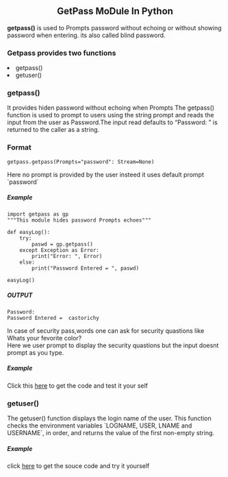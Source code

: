 <h2 style="text-align: center" > GetPass MoDule In Python</h2>
<p><strong>getpass()</strong> is used to Prompts password without echoing or without showing password when entering. its also called blind password.</p>

<h3>Getpass provides two functions</h3>
<li> getpass()</li>
<li>getuser()</li>

<h3>getpass()</h3>
<p>It provides hiden password without echoing when Prompts
The getpass() function is used to prompt to users using the string prompt and reads the input from the user as Password.The input read defaults to “Password: ” is returned to the caller as a string.</p>
<h3>Format</h3>

`getpass.getpass(Prompts="password": Stream=None)`
<p>Here no prompt is provided by the user insteed it uses default prompt `password`</p>

<h5>Example</h5>

```
import getpass as gp
"""This module hides password Prompts echoes"""

def easyLog():
    try:
        paswd = gp.getpass()
    except Exception as Error:
        print("Error: ", Error)
    else:
        print("Password Entered = ", paswd)

easyLog()
```

<h5>OUTPUT</h5>

```
Password: 
Password Entered =  castorichy
```
<p> In case of security pass,words one can ask for security quastions like Whats your fevorite color?<br> Here we user prompt to display the security quastions but the input doesnt prompt as you type.</p>

<h5>Example</h5>
<p> Click this <a href="https://github.com/castorichy/Cast-InProj/blob/main/GetPasswd/getuser_prompt.py" alt="getpass">here</a> to get the code and test it your self</p>
<h3> getuser() </h3>
<p>The getuser() function displays the login name of the user. This function checks the environment variables `LOGNAME, USER, LNAME and USERNAME`, in order, and returns the value of the first non-empty string. </p>
<h5>Example</h5>
<p>click <a href="" alt="getuser()">here</a> to get the souce code and try it yourself </p>

